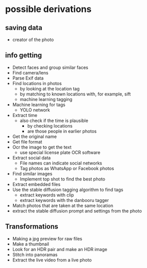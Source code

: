 # possible derivations

## saving data

* creator of the photo

## info getting

* Detect faces and group similar faces
* Find camera/lens
* Parse Exif data
* Find locations in photos
  * by looking at the location tag
  * by matching to known locations with, for example, sift
  * machine learning tagging
* Machine learning for tags
  * YOLO network
* Extract time
  * also check if the time is plausible
    * by checking locations
    * are those people in earlier photos
* Get the original name
* Get file format
* Ocr the image to get the text
  * use special license plate OCR software
* Extract social data
  * File names can indicate social networks
  * Tag photos as WhatsApp or Facebook photos
* Find similar images
  * Implement top shot to find the best photo
* Extract embedded files
* Use the stable diffusion tagging algorithm to find tags
  * extract keywords with clip
  * extract keywords with the danbooru tagger
* Match photos that are taken at the same location
* extract the stable diffusion prompt and settings from the photo

## Transformations

* Making a jpg preview for raw files
* Make a thumbnail
* Look for an HDR pair and make an HDR image
* Stitch into panoramas
* Extract the live video from a live photo
